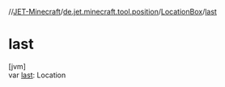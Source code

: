 //[JET-Minecraft](../../../index.md)/[de.jet.minecraft.tool.position](../index.md)/[LocationBox](index.md)/[last](last.md)

# last

[jvm]\
var [last](last.md): Location
